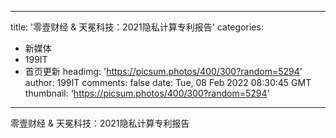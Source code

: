 
---
title: '零壹财经 & 天冕科技：2021隐私计算专利报告'
categories: 
 - 新媒体
 - 199IT
 - 首页更新
headimg: 'https://picsum.photos/400/300?random=5294'
author: 199IT
comments: false
date: Tue, 08 Feb 2022 08:30:45 GMT
thumbnail: 'https://picsum.photos/400/300?random=5294'
---

<div>   
零壹财经 & 天冕科技：2021隐私计算专利报告  
</div>
            